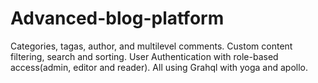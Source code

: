 # Advanced-blog-platform
Categories, tagas, author, and multilevel comments. Custom content filtering, search and sorting. User Authentication with role-based access(admin, editor and reader). All using Grahql with yoga and apollo.
